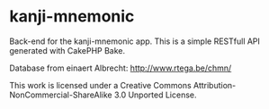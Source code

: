 # kanji-mnemonic
Back-end for the kanji-mnemonic app.
This is a simple RESTfull API generated with CakePHP Bake.

Database from einaert Albrecht: http://www.rtega.be/chmn/

This work is licensed under a Creative Commons Attribution-NonCommercial-ShareAlike 3.0 Unported License.
